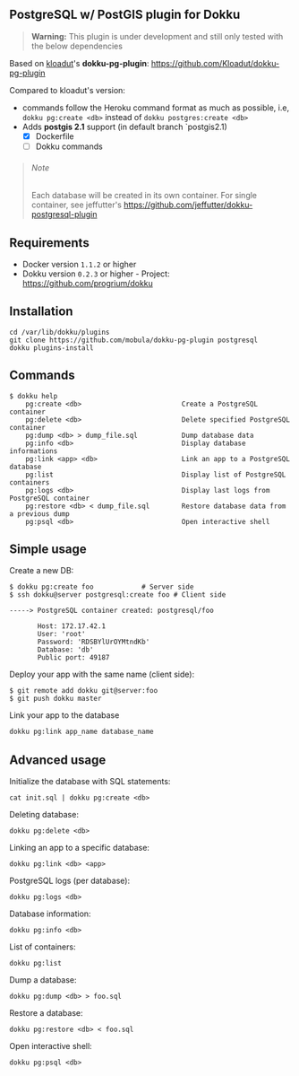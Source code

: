 PostgreSQL w/ PostGIS plugin for Dokku
--------------------------------------

> **Warning:** This plugin is under development and still only tested with the below dependencies

Based on [kloadut](https://github.com/Kloadut)'s **dokku-pg-plugin**: https://github.com/Kloadut/dokku-pg-plugin

Compared to kloadut's version:

  * commands follow the Heroku command format as much as possible, i.e, `dokku pg:create <db>` instead of `dokku postgres:create <db>`
  * Adds **postgis 2.1** support (in default branch `postgis2.1)
    - [x] Dockerfile
    - [ ] Dokku commands

> ###### Note
> Each database will be created in its own container.
> For single container, see jeffutter's https://github.com/jeffutter/dokku-postgresql-plugin


Requirements
------------
* Docker version `1.1.2` or higher
* Dokku version `0.2.3` or higher - Project: https://github.com/progrium/dokku


Installation
------------
```
cd /var/lib/dokku/plugins
git clone https://github.com/mobula/dokku-pg-plugin postgresql
dokku plugins-install
```


Commands
--------
```
$ dokku help
    pg:create <db>                         Create a PostgreSQL container
    pg:delete <db>                         Delete specified PostgreSQL container
    pg:dump <db> > dump_file.sql           Dump database data
    pg:info <db>                           Display database informations
    pg:link <app> <db>                     Link an app to a PostgreSQL database
    pg:list                                Display list of PostgreSQL containers
    pg:logs <db>                           Display last logs from PostgreSQL container
    pg:restore <db> < dump_file.sql        Restore database data from a previous dump
    pg:psql <db>                           Open interactive shell
```

Simple usage
------------

Create a new DB:
```
$ dokku pg:create foo            # Server side
$ ssh dokku@server postgresql:create foo # Client side

-----> PostgreSQL container created: postgresql/foo

       Host: 172.17.42.1
       User: 'root'
       Password: 'RDSBYlUrOYMtndKb'
       Database: 'db'
       Public port: 49187
```

Deploy your app with the same name (client side):
```
$ git remote add dokku git@server:foo
$ git push dokku master

```

Link your app to the database
```bash
dokku pg:link app_name database_name
```


Advanced usage
--------------

Initialize the database with SQL statements:
```
cat init.sql | dokku pg:create <db>
```

Deleting database:
```
dokku pg:delete <db>
```

Linking an app to a specific database:
```
dokku pg:link <db> <app>
```

PostgreSQL logs (per database):
```
dokku pg:logs <db>
```

Database information:
```
dokku pg:info <db>
```

List of containers:
```
dokku pg:list
```

Dump a database:
```
dokku pg:dump <db> > foo.sql
```

Restore a database:
```
dokku pg:restore <db> < foo.sql
```

Open interactive shell:
```
dokku pg:psql <db>
```
